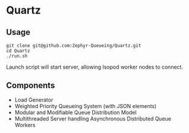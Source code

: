 # Quartz

## Usage
```
git clone git@github.com:Zephyr-Queueing/Quartz.git
cd Quartz
./run.sh
```
Launch script will start server, allowing Isopod worker nodes to connect.

## Components
 - Load Generator
 - Weighted Priority Queueing System (with JSON elements)
 - Modular and Modifiable Queue Distribution Model
 - Multithreaded Server handling Asynchronous Distributed Queue Workers
